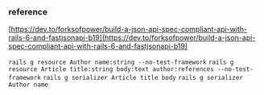 ### reference

[https://dev.to/forksofpower/build-a-json-api-spec-compliant-api-with-rails-6-and-fastjsonapi-b19](https://dev.to/forksofpower/build-a-json-api-spec-compliant-api-with-rails-6-and-fastjsonapi-b19)

`rails g resource Author name:string --no-test-framework`
`rails g resource Article title:string body:text author:references --no-test-framework`
`rails g serializer Article title body`
`rails g serializer Author name`
